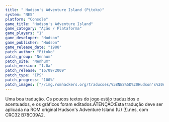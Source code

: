 ```yaml
---
title: " Hudson's Adventure Island (Pitoko)"
system: "NES"
platform: "Console"
game_title: "Hudson's Adventure Island"
game_category: "Ação / Plataforma"
game_players: "1"
game_developer: "Hudson"
game_publisher: "Hudson"
game_release_date: "1988"
patch_author: "Pitoko"
patch_group: "Nenhum"
patch_site: "Nenhum"
patch_version: "1.0a"
patch_release: "16/09/2009"
patch_type: "IPS"
patch_progress: "100%"
patch_images: ["//img.romhackers.org/traducoes/%5BNES%5D%20Hudson's%20Adventure%20Island%20-%20Pitoko%20-%201.png","//img.romhackers.org/traducoes/%5BNES%5D%20Hudson's%20Adventure%20Island%20-%20Pitoko%20-%202.png","//img.romhackers.org/traducoes/%5BNES%5D%20Hudson's%20Adventure%20Island%20-%20Pitoko%20-%203.png"]
---
```

Uma boa tradução. Os poucos textos do jogo estão traduzidos e acentuados, e os gráficos foram editados.ATENÇÃO:Esta tradução deve ser aplicada na ROM original Hudson's Adventure Island (U) [!].nes, com CRC32 B78C09A2.
